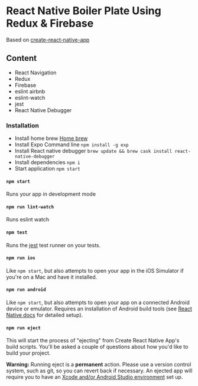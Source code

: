 # React Native Boiler Plate Using Redux & Firebase
Based on [create-react-native-app](https://github.com/react-community/create-react-native-app)

## Content
- React Navigation
- Redux 
- Firebase 
- eslint airbnb
- eslint-watch
- jest
- React Native Debugger

### Installation
-   Install home brew [Home brew](https://docs.brew.sh/Installation)
-   Install Expo Command line `npm install -g exp`
-   Install React native debugger `brew update && brew cask install react-native-debugger`
-   Install dependencies `npm i` 
-   Start application `npm start` 

#### `npm start`
Runs your app in development mode 

#### `npm run lint-watch`
Runs eslint watch

#### `npm test`
Runs the [jest](https://github.com/facebook/jest) test runner on your tests.

#### `npm run ios`
Like `npm start`, but also attempts to open your app in the iOS Simulator if you're on a Mac and have it installed.

#### `npm run android`
Like `npm start`, but also attempts to open your app on a connected Android device or emulator. Requires an installation of Android build tools (see [React Native docs](https://facebook.github.io/react-native/docs/getting-started.html) for detailed setup).

#### `npm run eject`

This will start the process of "ejecting" from Create React Native App's build scripts. You'll be asked a couple of questions about how you'd like to build your project.

**Warning:** Running eject is a **permanent** action. Please use a version control system, such as git, so you can revert back if necessary. An ejected app will require you to have an [Xcode and/or Android Studio environment](https://facebook.github.io/react-native/docs/getting-started.html) set up.

